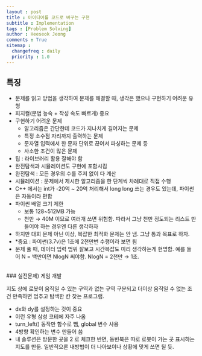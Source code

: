 ```yaml
---
layout : post
title : 아이디어를 코드로 바꾸는 구현
subtitle : Implementation
tags : [Problem Solving]
author : Heeseok Jeong
comments : True
sitemap :
  changefreq : daily
  priority : 1.0
---
```



## 특징

- 문제를 읽고 방법을 생각하여 문제를 해결할 때, 생각은 했으나 구현하기 어려운 유형
- 피지컬(문법 능숙 + 작성 속도 빠르게) 중요
- 구현하기 어려운 문제
    - 알고리즘은 간단한데 코드가 지나치게 길어지는 문제
    - 특정 소수점 자리까지 출력하는 문제
    - 문자열 입력에서 한 문자 단위로 끊어서 파싱하는 문제 등
    - 사소한 조건이 많은 문제
- 팁 : 라이브러리 활용 잘해야 함
- 완전탐색과 시뮬레이션도 구현에 포함시킴
- 완전탐색 : 모든 경우의 수를 주저 없이 다 계산
- 시뮬레이션 : 문제에서 제시한 알고리즘을 한 단계씩 차례대로 직접 수행
- C++ 에서는 int가 -20억 ~ 20억 처리해서 long long 쓰는 경우도 있는데, 파이썬은 자동이라 편함
- 파이썬 배열 크기 제한
    - 보통 128~512MB 가능
    - 천만 → 40M 이므로 여러개 쓰면 위험함. 따라서 그냥 천만 정도되는 리스트 만들어야 하는 경우엔 다른 생각하자
- 하지만 대회 문제 아닌 이상, 복잡한 최적화 문제는 안 냄. 그냥 통과 목표로 하자.
- *중요 : 파이썬(3.7v)은 1초에 2천만번 수행이라 보면 됨
- 문제 풀 때, 데이터 입력 범위 잘보고 시간복잡도 미리 생각하는게 현명함. 예를 들어 N = 백만이면 NlogN 써야함. NlogN = 2천만 → 1초.


<br>
### 실전문제) 게임 개발

지도 상에 로봇이 움직일 수 있는 구역과 없는 구역 구분되고 더이상 움직일 수 없는 조건 만족하면 멈추고 탐색한 칸 찾는 프로그램.

- dx와 dy를 설정하는 것이 중요
- 이런 유형 삼성 코테에 자주 나옴
- turn_left() 동작만 함수로 뺌, global 변수 사용
- 4방향 확인하는 변수 만들어 씀
- 내 솔루션은 방문한 곳을 2 로 체크한 반면, 동빈북은 따로 로봇이 가는 곳 표시하는 지도를 만듦. 일반적으론 내방법이 더 나아보이나 상황에 맞게 쓰면 될 듯.
